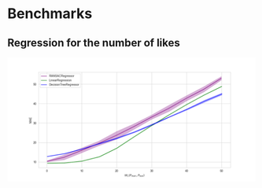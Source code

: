 # Benchmarks

## Regression for the number of likes

![](../assets/benchmarks/numlikes_regression.png)
